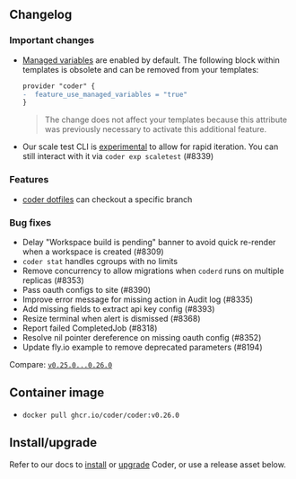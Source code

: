 ## Changelog

### Important changes

- [Managed variables](https://coder.com/docs/v2/latest/templates/parameters#terraform-template-wide-variables) are enabled by default. The following block within templates is obsolete and can be removed from your templates:

  ```diff
  provider "coder" {
  -  feature_use_managed_variables = "true"
  }
  ```

  > The change does not affect your templates because this attribute was previously necessary to activate this additional feature.

- Our scale test CLI is [experimental](https://coder.com/docs/v2/latest/contributing/feature-stages#experimental-features) to allow for rapid iteration. You can still interact with it via `coder exp scaletest` (#8339)

### Features

- [coder dotfiles](https://coder.com/docs/v2/latest/cli/dotfiles) can checkout a specific branch

### Bug fixes

- Delay "Workspace build is pending" banner to avoid quick re-render when a workspace is created (#8309)
- `coder stat` handles cgroups with no limits
- Remove concurrency to allow migrations when `coderd` runs on multiple replicas (#8353)
- Pass oauth configs to site (#8390)
- Improve error message for missing action in Audit log (#8335)
- Add missing fields to extract api key config (#8393)
- Resize terminal when alert is dismissed (#8368)
- Report failed CompletedJob (#8318)
- Resolve nil pointer dereference on missing oauth config (#8352)
- Update fly.io example to remove deprecated parameters (#8194)

Compare: [`v0.25.0...0.26.0`](https://github.com/coder/coder/compare/v0.25.0...v0.26.0)

## Container image

- `docker pull ghcr.io/coder/coder:v0.26.0`

## Install/upgrade

Refer to our docs to [install](https://coder.com/docs/v2/latest/install) or [upgrade](https://coder.com/docs/v2/latest/admin/upgrade) Coder, or use a release asset below.
